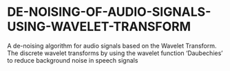 # DE-NOISING-OF-AUDIO-SIGNALS-USING-WAVELET-TRANSFORM
A de-noising algorithm for audio signals based on the Wavelet Transform. The discrete wavelet transforms by using the wavelet function ‘Daubechies’ to reduce background noise in speech signals
